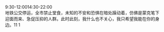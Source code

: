 
9:30-12:0014:30-22:00  
地铁公交停运，全市禁止堂食，未知的不安和恐惧在暗处躁动着，仿佛是蒙克笔下迎面而来、急促压抑的人群。此时此刻，我什么也不关心，我只希望我能在你的身边。11 1